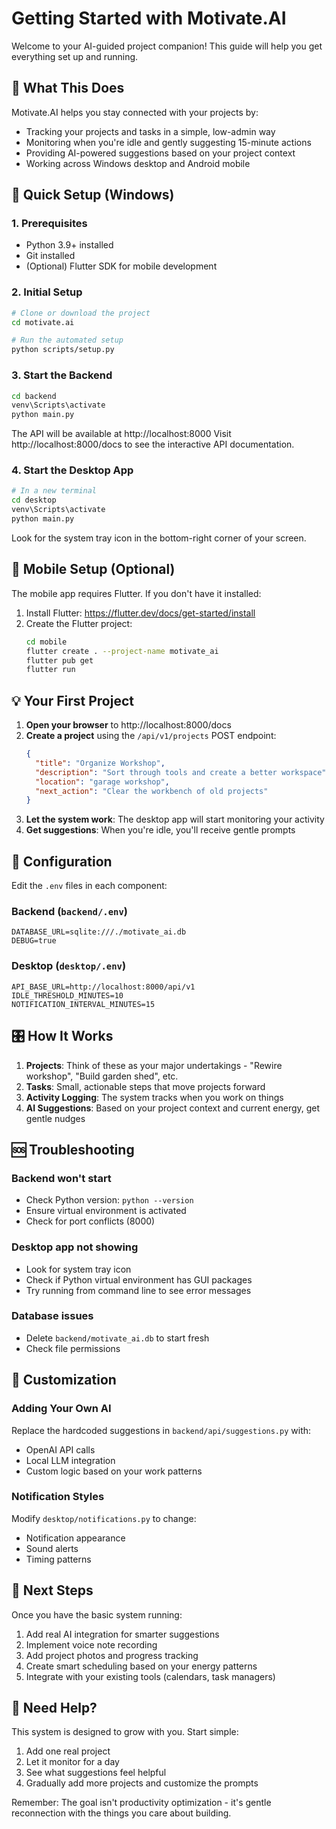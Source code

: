 # Getting Started with Motivate.AI

Welcome to your AI-guided project companion! This guide will help you get everything set up and running.

## 🎯 What This Does

Motivate.AI helps you stay connected with your projects by:
- Tracking your projects and tasks in a simple, low-admin way
- Monitoring when you're idle and gently suggesting 15-minute actions
- Providing AI-powered suggestions based on your project context
- Working across Windows desktop and Android mobile

## 🚀 Quick Setup (Windows)

### 1. Prerequisites
- Python 3.9+ installed
- Git installed
- (Optional) Flutter SDK for mobile development

### 2. Initial Setup
```bash
# Clone or download the project
cd motivate.ai

# Run the automated setup
python scripts/setup.py
```

### 3. Start the Backend
```bash
cd backend
venv\Scripts\activate
python main.py
```

The API will be available at http://localhost:8000
Visit http://localhost:8000/docs to see the interactive API documentation.

### 4. Start the Desktop App
```bash
# In a new terminal
cd desktop
venv\Scripts\activate
python main.py
```

Look for the system tray icon in the bottom-right corner of your screen.

## 📱 Mobile Setup (Optional)

The mobile app requires Flutter. If you don't have it installed:

1. Install Flutter: https://flutter.dev/docs/get-started/install
2. Create the Flutter project:
   ```bash
   cd mobile
   flutter create . --project-name motivate_ai
   flutter pub get
   flutter run
   ```

## 💡 Your First Project

1. **Open your browser** to http://localhost:8000/docs
2. **Create a project** using the `/api/v1/projects` POST endpoint:
   ```json
   {
     "title": "Organize Workshop",
     "description": "Sort through tools and create a better workspace",
     "location": "garage workshop",
     "next_action": "Clear the workbench of old projects"
   }
   ```
3. **Let the system work**: The desktop app will start monitoring your activity
4. **Get suggestions**: When you're idle, you'll receive gentle prompts

## 🔧 Configuration

Edit the `.env` files in each component:

### Backend (`backend/.env`)
```
DATABASE_URL=sqlite:///./motivate_ai.db
DEBUG=true
```

### Desktop (`desktop/.env`)
```
API_BASE_URL=http://localhost:8000/api/v1
IDLE_THRESHOLD_MINUTES=10
NOTIFICATION_INTERVAL_MINUTES=15
```

## 🎛️ How It Works

1. **Projects**: Think of these as your major undertakings - "Rewire workshop", "Build garden shed", etc.
2. **Tasks**: Small, actionable steps that move projects forward
3. **Activity Logging**: The system tracks when you work on things
4. **AI Suggestions**: Based on your project context and current energy, get gentle nudges

## 🆘 Troubleshooting

### Backend won't start
- Check Python version: `python --version`
- Ensure virtual environment is activated
- Check for port conflicts (8000)

### Desktop app not showing
- Look for system tray icon
- Check if Python virtual environment has GUI packages
- Try running from command line to see error messages

### Database issues
- Delete `backend/motivate_ai.db` to start fresh
- Check file permissions

## 🎨 Customization

### Adding Your Own AI
Replace the hardcoded suggestions in `backend/api/suggestions.py` with:
- OpenAI API calls
- Local LLM integration
- Custom logic based on your work patterns

### Notification Styles
Modify `desktop/notifications.py` to change:
- Notification appearance
- Sound alerts
- Timing patterns

## 🔮 Next Steps

Once you have the basic system running:
1. Add real AI integration for smarter suggestions
2. Implement voice note recording
3. Add project photos and progress tracking
4. Create smart scheduling based on your energy patterns
5. Integrate with your existing tools (calendars, task managers)

## 🤝 Need Help?

This system is designed to grow with you. Start simple:
1. Add one real project
2. Let it monitor for a day
3. See what suggestions feel helpful
4. Gradually add more projects and customize the prompts

Remember: The goal isn't productivity optimization - it's gentle reconnection with the things you care about building. 